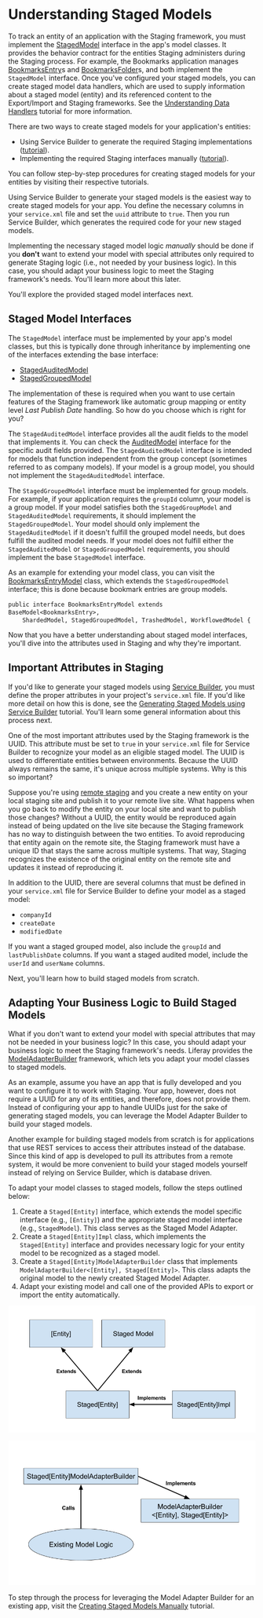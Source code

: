 # Understanding Staged Models [](id=understanding-staged-models)

To track an entity of an application with the Staging framework, you must
implement the
[StagedModel](@platform-ref@/7.0-latest/javadocs/portal-kernel/com/liferay/portal/kernel/model/StagedModel.html)
interface in the app's model classes. It provides the behavior contract for the
entities Staging administers during the Staging process. For example, the
Bookmarks application manages
[BookmarksEntry](@app-ref@/collaboration/latest/javadocs/com/liferay/bookmarks/model/BookmarksEntry.html)s
and
[BookmarksFolder](@app-ref/collaboration/latest/javadocs/com/liferay/bookmarks/model/BookmarksFolder.html)s,
and both implement the `StagedModel` interface. Once you've configured your
staged models, you can create staged model data handlers, which are used to
supply information about a staged model (entity) and its referenced content to
the Export/Import and Staging frameworks. See the
[Understanding Data Handlers](/develop/tutorials/-/knowledge_base/7-0/understanding-data-handlers)
tutorial for more information.

There are two ways to create staged models for your application's entities:

- Using Service Builder to generate the required Staging implementations
  ([tutorial](/develop/tutorials/-/knowledge_base/7-0/generating-staged-models-using-service-builder)).
- Implementing the required Staging interfaces manually
  ([tutorial](/develop/tutorials/-/knowledge_base/7-0/creating-staged-models-manually)).

You can follow step-by-step procedures for creating staged models for your
entities by visiting their respective tutorials.

Using Service Builder to generate your staged models is the easiest way to
create staged models for your app. You define the necessary columns in your
`service.xml` file and set the `uuid` attribute to `true`. Then you run
Service Builder, which generates the required code for your new staged models.

Implementing the necessary staged model logic *manually* should be done if you
**don't** want to extend your model with special attributes only required to
generate Staging logic (i.e., not needed by your business logic). In this case,
you should adapt your business logic to meet the Staging framework's needs.
You'll learn more about this later.

You'll explore the provided staged model interfaces next.

## Staged Model Interfaces [](id=staged-model-interfaces)

The `StagedModel` interface must be implemented by your app's model classes, but
this is typically done through inheritance by implementing one of the
interfaces extending the base interface:

- [StagedAuditedModel](@platform-ref@/7.0-latest/javadocs/portal-kernel/com/liferay/portal/kernel/model/StagedAuditedModel.html)
- [StagedGroupedModel](@platform-ref@/7.0-latest/javadocs/portal-kernel/com/liferay/portal/kernel/model/StagedGroupedModel.html)

The implementation of these is required when you want to use certain features of
the Staging framework like automatic group mapping or entity level *Last Publish
Date* handling. So how do you choose which is right for you?

The `StagedAuditedModel` interface provides all the audit fields to the model
that implements it. You can check the
[AuditedModel](@platform-ref@/7.0-latest/javadocs/portal-kernel/com/liferay/portal/kernel/model/AuditedModel.html)
interface for the specific audit fields provided. The `StagedAuditedModel`
interface is intended for models that function independent from the group
concept (sometimes referred to as company models). If your model is a group
model, you should not implement the `StagedAuditedModel` interface.

The `StagedGroupedModel` interface must be implemented for group models. For
example, if your application requires the `groupId` column, your model is a
group model. If your model satisfies both the `StagedGroupModel` and
`StagedAuditedModel` requirements, it should implement the `StagedGroupedModel`.
Your model should only implement the `StagedAuditedModel` if it doesn't fulfill
the grouped model needs, but does fulfill the audited model needs. If your model
does not fulfill either the `StagedAuditedModel` or `StagedGroupedModel`
requirements, you should implement the base `StagedModel` interface.

As an example for extending your model class, you can visit the
[BookmarksEntryModel](@app-ref@/collaboration/latest/javadocs/com/liferay/bookmarks/model/BookmarksEntryModel.html)
class, which extends the `StagedGroupedModel` interface; this is done because
bookmark entries are group models.

    public interface BookmarksEntryModel extends BaseModel<BookmarksEntry>,
        ShardedModel, StagedGroupedModel, TrashedModel, WorkflowedModel {

Now that you have a better understanding about staged model interfaces, you'll
dive into the attributes used in Staging and why they're important.

## Important Attributes in Staging [](id=important-attributes-in-staging)

If you'd like to generate your staged models using
[Service Builder](/develop/tutorials/-/knowledge_base/7-0/service-builder), you
must define the proper attributes in your project's `service.xml` file. If you'd
like more detail on how this is done, see the
[Generating Staged Models using Service Builder](/develop/tutorials/-/knowledge_base/7-0/generating-staged-models-using-service-builder)
tutorial. You'll learn some general information about this process next.

One of the most important attributes used by the Staging framework is the UUID.
This attribute must be set to `true` in your `service.xml` file for Service
Builder to recognize your model as an eligible staged model. The UUID is used to
differentiate entities between environments. Because the UUID always remains the
same, it's unique across multiple systems. Why is this so important?

Suppose you're using
[remote staging](/discover/portal/-/knowledge_base/7-0/enabling-staging#enabling-remote-live-staging)
and you create a new entity on your local staging site and publish it to your
remote live site. What happens when you go back to modify the entity on your
local site and want to publish those changes? Without a UUID, the entity would
be reproduced again instead of being updated on the live site because the
Staging framework has no way to distinguish between the two entities. To avoid
reproducing that entity again on the remote site, the Staging framework must
have a unique ID that stays the same across multiple systems. That way, Staging
recognizes the existence of the original entity on the remote site and updates
it instead of reproducing it.

In addition to the UUID, there are several columns that must be defined in your
`service.xml` file for Service Builder to define your model as a staged model:

- `companyId`
- `createDate`
- `modifiedDate`

If you want a staged grouped model, also include the `groupId` and
`lastPublishDate` columns. If you want a staged audited model, include the
`userId` and `userName` columns.

Next, you'll learn how to build staged models from scratch.

## Adapting Your Business Logic to Build Staged Models [](id=adapting-your-business-logic-to-build-staged-models)

What if you don't want to extend your model with special attributes that may not
be needed in your business logic? In this case, you should adapt your business
logic to meet the Staging framework's needs. Liferay provides the
[ModelAdapterBuilder](@platform-ref@/7.0-latest/javadocs/portal-kernel/com/liferay/portal/kernel/model/adapter/builder/ModelAdapterBuilder.html)
framework, which lets you adapt your model classes to staged models.

As an example, assume you have an app that is fully developed and you want to
configure it to work with Staging. Your app, however, does not require a UUID
for any of its entities, and therefore, does not provide them. Instead of
configuring your app to handle UUIDs just for the sake of generating staged
models, you can leverage the Model Adapter Builder to build your staged models.

Another example for building staged models from scratch is for applications that
use REST services to access their attributes instead of the database. Since this
kind of app is developed to pull its attributes from a remote system, it would
be more convenient to build your staged models yourself instead of relying on
Service Builder, which is database driven.

To adapt your model classes to staged models, follow the steps outlined below:

1.  Create a `Staged[Entity]` interface, which extends the model specific
    interface (e.g., `[Entity]`) and the appropriate staged model interface
    (e.g., `StagedModel`). This class serves as the Staged Model Adapter.
2.  Create a `Staged[Entity]Impl` class, which implements the
    `Staged[Entity]` interface and provides necessary logic for your entity
    model to be recognized as a staged model.
3.  Create a `Staged[Entity]ModelAdapterBuilder` class that implements
    `ModelAdapterBuilder<[Entity], Staged[Entity]>`. This class adapts the
    original model to the newly created Staged Model Adapter.
4.  Adapt your existing model and call one of the provided APIs to export or
    import the entity automatically.

![Figure 1: The Staged Model Adapter class extends your entity and staged model interfaces.](../../images/staged-model-adapter-diagram.png)

![Figure 2: The Model Adapter Builder gets an instance of the model and outputs a staged model.](../../images/model-adapter-builder-diagram.png)

To step through the process for leveraging the Model Adapter Builder for an
existing app, visit the
[Creating Staged Models Manually](/develop/tutorials/-/knowledge_base/7-0/creating-staged-models-manually)
tutorial.
